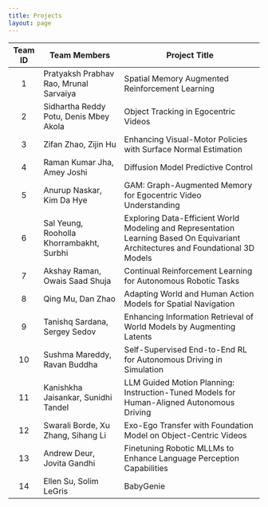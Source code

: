 ```yaml
---
title: Projects
layout: page
---
```


| Team ID | Team Members | Project Title |
|:-------:|--------|---------|
| 1 | Pratyaksh Prabhav Rao, Mrunal Sarvaiya | Spatial Memory Augmented Reinforcement Learning |
| 2 | Sidhartha Reddy Potu,	Denis Mbey Akola | Object Tracking in Egocentric Videos |
| 3 | Zifan Zhao, Zijin Hu | Enhancing Visual-Motor Policies with Surface Normal Estimation |
| 4 | Raman Kumar Jha, Amey Joshi | Diffusion Model Predictive Control |
| 5 | Anurup Naskar, Kim Da Hye | GAM: Graph-Augmented Memory for Egocentric Video Understanding |
| 6 | Sal Yeung, Rooholla Khorrambakht, Surbhi | Exploring Data-Efficient World Modeling and Representation Learning Based On Equivariant Architectures and Foundational 3D Models |
| 7 | Akshay Raman, Owais Saad Shuja | Continual Reinforcement Learning for Autonomous Robotic Tasks |
| 8 | Qing Mu, Dan Zhao | Adapting World and Human Action Models for Spatial Navigation |
| 9 | Tanishq Sardana, Sergey Sedov | Enhancing Information Retrieval of World Models by Augmenting Latents |
| 10 | Sushma Mareddy, Ravan Buddha | Self-Supervised End-to-End RL for Autonomous Driving in Simulation |
| 11 | Kanishkha Jaisankar, Sunidhi Tandel | LLM Guided Motion Planning: Instruction-Tuned Models for Human-Aligned Autonomous Driving |
| 12 | Swarali Borde, Xu Zhang, Sihang Li | Exo-Ego Transfer with Foundation Model on Object-Centric Videos |
| 13 | Andrew Deur, Jovita Gandhi | Finetuning Robotic MLLMs to Enhance Language Perception Capabilities |
| 14 | Ellen Su, Solim LeGris | BabyGenie |